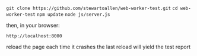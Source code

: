`git clone https://github.com/stewartoallen/web-worker-test.git`
`cd web-worker-test`
`npm update`
`node js/server.js`

then, in your browser:

`http://localhost:8000`

reload the page each time it crashes
the last reload will yield the test report
